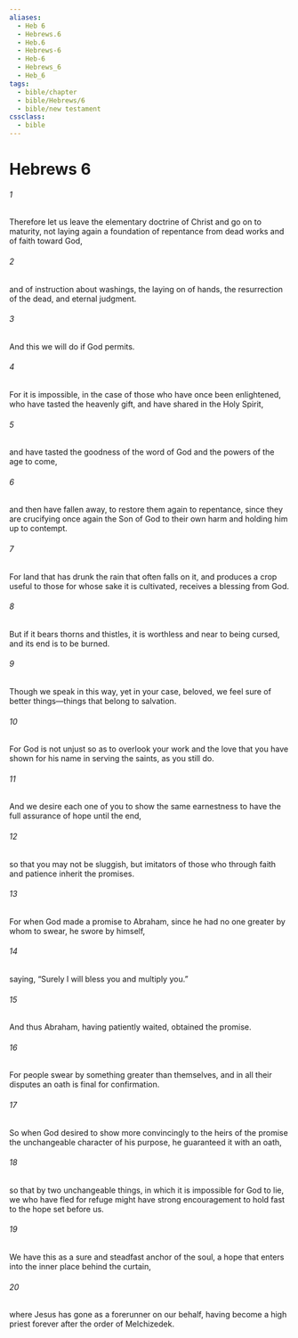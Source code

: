 ```yaml
---
aliases:
  - Heb 6
  - Hebrews.6
  - Heb.6
  - Hebrews-6
  - Heb-6
  - Hebrews_6
  - Heb_6
tags:
  - bible/chapter
  - bible/Hebrews/6
  - bible/new testament
cssclass:
  - bible
---
```


# Hebrews 6

###### 1
Therefore let us leave the elementary doctrine of Christ and go on to maturity, not laying again a foundation of repentance from dead works and of faith toward God,
###### 2
and of instruction about washings, the laying on of hands, the resurrection of the dead, and eternal judgment.
###### 3
And this we will do if God permits.
###### 4
For it is impossible, in the case of those who have once been enlightened, who have tasted the heavenly gift, and have shared in the Holy Spirit,
###### 5
and have tasted the goodness of the word of God and the powers of the age to come,
###### 6
and then have fallen away, to restore them again to repentance, since they are crucifying once again the Son of God to their own harm and holding him up to contempt.
###### 7
For land that has drunk the rain that often falls on it, and produces a crop useful to those for whose sake it is cultivated, receives a blessing from God.
###### 8
But if it bears thorns and thistles, it is worthless and near to being cursed, and its end is to be burned.
###### 9
Though we speak in this way, yet in your case, beloved, we feel sure of better things—things that belong to salvation.
###### 10
For God is not unjust so as to overlook your work and the love that you have shown for his name in serving the saints, as you still do.
###### 11
And we desire each one of you to show the same earnestness to have the full assurance of hope until the end,
###### 12
so that you may not be sluggish, but imitators of those who through faith and patience inherit the promises.
###### 13
For when God made a promise to Abraham, since he had no one greater by whom to swear, he swore by himself,
###### 14
saying, “Surely I will bless you and multiply you.”
###### 15
And thus Abraham, having patiently waited, obtained the promise.
###### 16
For people swear by something greater than themselves, and in all their disputes an oath is final for confirmation.
###### 17
So when God desired to show more convincingly to the heirs of the promise the unchangeable character of his purpose, he guaranteed it with an oath,
###### 18
so that by two unchangeable things, in which it is impossible for God to lie, we who have fled for refuge might have strong encouragement to hold fast to the hope set before us.
###### 19
We have this as a sure and steadfast anchor of the soul, a hope that enters into the inner place behind the curtain,
###### 20
where Jesus has gone as a forerunner on our behalf, having become a high priest forever after the order of Melchizedek.


